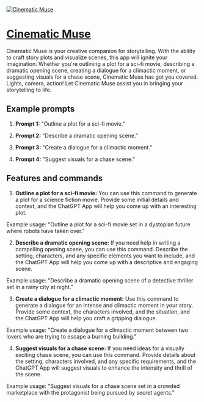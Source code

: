 [![Cinematic Muse](https://files.oaiusercontent.com/file-Z46rma5LIFzgKCoRnAwOsNJG?se=2123-10-17T02%3A51%3A55Z&sp=r&sv=2021-08-06&sr=b&rscc=max-age%3D31536000%2C%20immutable&rscd=attachment%3B%20filename%3D00d26f8b-1e5e-4417-83c6-0d7b16239593.png&sig=DC9dUSVpBd51STXrdt9TLRQ0dRAo2RnCNXMQs5WspiM%3D)](https://chat.openai.com/g/g-66v386SE8-cinematic-muse)

# [Cinematic Muse](https://chat.openai.com/g/g-66v386SE8-cinematic-muse)

Cinematic Muse is your creative companion for storytelling. With the ability to craft story plots and visualize scenes, this app will ignite your imagination. Whether you're outlining a plot for a sci-fi movie, describing a dramatic opening scene, creating a dialogue for a climactic moment, or suggesting visuals for a chase scene, Cinematic Muse has got you covered. Lights, camera, action! Let Cinematic Muse assist you in bringing your storytelling to life.

## Example prompts

1. **Prompt 1:** "Outline a plot for a sci-fi movie."

2. **Prompt 2:** "Describe a dramatic opening scene."

3. **Prompt 3:** "Create a dialogue for a climactic moment."

4. **Prompt 4:** "Suggest visuals for a chase scene."


## Features and commands

1. **Outline a plot for a sci-fi movie:** You can use this command to generate a plot for a science fiction movie. Provide some initial details and context, and the ChatGPT App will help you come up with an interesting plot.

Example usage: "Outline a plot for a sci-fi movie set in a dystopian future where robots have taken over."

2. **Describe a dramatic opening scene:** If you need help in writing a compelling opening scene, you can use this command. Describe the setting, characters, and any specific elements you want to include, and the ChatGPT App will help you come up with a descriptive and engaging scene.

Example usage: "Describe a dramatic opening scene of a detective thriller set in a rainy city at night."

3. **Create a dialogue for a climactic moment:** Use this command to generate a dialogue for an intense and climactic moment in your story. Provide some context, the characters involved, and the situation, and the ChatGPT App will help you craft a gripping dialogue.

Example usage: "Create a dialogue for a climactic moment between two lovers who are trying to escape a burning building."

4. **Suggest visuals for a chase scene:** If you need ideas for a visually exciting chase scene, you can use this command. Provide details about the setting, characters involved, and any specific requirements, and the ChatGPT App will suggest visuals to enhance the intensity and thrill of the scene.

Example usage: "Suggest visuals for a chase scene set in a crowded marketplace with the protagonist being pursued by secret agents."